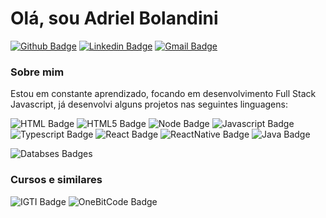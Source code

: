 # Olá, sou Adriel Bolandini

[![Github Badge](https://img.shields.io/badge/-Github-000?style=flat-square&logo=Github&logoColor=white&link=https://github.com/adrielbolandini)](https://github.com/adrielbolandini)
[![Linkedin Badge](https://img.shields.io/badge/-LinkedIn-blue?style=flat-square&logo=Linkedin&logoColor=white&link=https://www.linkedin.com/in/adrielbolandini/)](https://www.linkedin.com/in/adrielbolandini/)
[![Gmail Badge](https://img.shields.io/badge/-Gmail-c14438?style=flat-square&logo=Gmail&logoColor=white&link=mailto:bolandiniadriel@gmail.com)](mailto:bolandiniadriel@gmail.com)
 

### Sobre mim

Estou em constante aprendizado, focando em desenvolvimento Full Stack Javascript, já desenvolvi alguns projetos nas seguintes linguagens:

![HTML Badge](https://shields.io./badge/-HTML-red)
![HTML5 Badge](https://shields.io./badge/-HTML%205-orange)
![Node Badge](https://shields.io./badge/-Node-brightgreengreen)
![Javascript Badge](https://shields.io./badge/-Javascript-yellow)
![Typescript Badge](https://shields.io./badge/-Typescript-blue)
![React Badge](https://shields.io./badge/-React-9cf)
![ReactNative Badge](https://shields.io./badge/-React%20Native-blueviolet)
![Java Badge](https://shields.io./badge/-Java-informational)

![Databses Badges](https://shields.io./badge/Databases-MongoDB%20--%20PostgresSQL-informational)



### Cursos e similares 

![IGTI Badge](https://shields.io./badge/IGTI-Desenvolvedor%20Full%20Stack-brightgreen)
![OneBitCode Badge](https://shields.io./badge/OneBitCode-Programador%20Full%20Stack%20JavaScript%20PRO-red)

